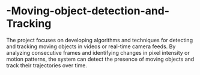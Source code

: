 # -Moving-object-detection-and-Tracking
The project focuses on developing algorithms and techniques for detecting and tracking moving objects in videos or real-time camera feeds. By analyzing consecutive frames and identifying changes in pixel intensity or motion patterns, the system can detect the presence of moving objects and track their trajectories over time.
